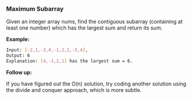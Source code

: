 ### Maximum Subarray

Given an integer array nums, find the contiguous subarray (containing at least one number) which has the largest sum and return its sum.

**Example:**

```bash
Input: [-2,1,-3,4,-1,2,1,-5,4],
Output: 6
Explanation: [4,-1,2,1] has the largest sum = 6.
```

**Follow up:**

If you have figured out the O(n) solution, try coding another solution using the divide and conquer approach, which is more subtle.